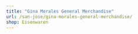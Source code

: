 ```yaml
---
title: "Gina Morales General Merchandise"
url: /san-jose/gina-morales-general-merchandise/
shop: Eisenwaren
---
```

